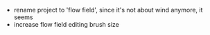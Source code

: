
- rename project to 'flow field', since it's not about wind anymore, it seems
- increase flow field editing brush size
